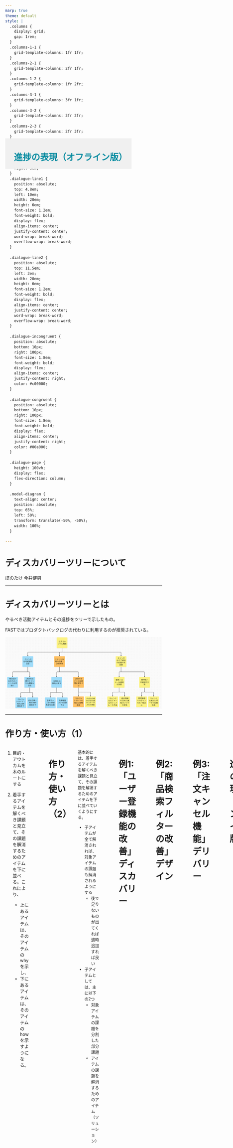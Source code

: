 ```yaml
---
marp: true
theme: default
style: |
  .columns {
    display: grid;
    gap: 1rem;
  }
  .columns-1-1 {
    grid-template-columns: 1fr 1fr;
  }
  .columns-2-1 {
    grid-template-columns: 2fr 1fr;
  }
  .columns-1-2 {
    grid-template-columns: 1fr 2fr;
  }
  .columns-3-1 {
    grid-template-columns: 3fr 1fr;
  } 
  .columns-3-2 {
    grid-template-columns: 3fr 2fr;
  }
  .columns-2-3 {
    grid-template-columns: 2fr 3fr;
  }
  .paper-reference {
    font-size: 0.8em;
    position: absolute; 
    bottom: 1em; 
    left: 4em; 
    right: 3em;
  }
  .dialogue-line1 {
    position: absolute;
    top: 4.8em;
    left: 10em;
    width: 20em;
    height: 6em;
    font-size: 1.2em;
    font-weight: bold;
    display: flex;
    align-items: center;
    justify-content: center;
    word-wrap: break-word;
    overflow-wrap: break-word;
  }

  .dialogue-line2 {
    position: absolute;
    top: 11.5em;
    left: 3em;
    width: 20em;
    height: 6em;
    font-size: 1.2em;
    font-weight: bold;
    display: flex;
    align-items: center;
    justify-content: center;
    word-wrap: break-word;
    overflow-wrap: break-word;
  }

  .dialogue-incongruent {
    position: absolute;
    bottom: 10px;
    right: 100px;
    font-size: 1.8em;
    font-weight: bold;
    display: flex;
    align-items: center;
    justify-content: right;
    color: #c00000;
  }

  .dialogue-congruent {
    position: absolute;
    bottom: 10px;
    right: 100px;
    font-size: 1.8em;
    font-weight: bold;
    display: flex;
    align-items: center;
    justify-content: right;
    color: #00a000;
  }

  .dialogue-page {
    height: 100vh;
    display: flex;
    flex-direction: column;
  }

  .model-diagram {
    text-align: center;
    position: absolute;
    top: 65%;
    left: 50%;
    transform: translate(-50%, -50%);
    width: 100%;
  }

---
```

# ディスカバリーツリーについて

ぼのたけ 今井健男

---
# ディスカバリーツリーとは

やるべき活動アイテムとその進捗をツリーで示したもの。

FASTではプロダクトバックログの代わりに利用するのが推奨されている。

<div style="text-align: center;">

![h:350](images/tree0.png)

</div>

---
# 作り方・使い方（1）

<div class="columns columns-1-1">

<div>

1. 目的・アウトカムを木のルートにする
2. 着手するアイテムを解くべき課題と見立て、その課題を解消するためのアイテムを下に並べる。これにより、

     - 上にあるアイテムは、そのアイテムのwhyを示し、
     - 下にあるアイテムは、そのアイテムのhowを示すようになる。

</div>

<div>

<div style="text-align: center; position: relative; top: -150px;">

![h:680](images/tree-items.png)


</div>

</div>

---

# 作り方・使い方（2）

<div class="columns columns-3-2">

<div style="font-size: 0.9em;">

基本的には、着手するアイテムを解くべき課題と見立て、その課題を解消するためのアイテムを下に並べていくようにする。

- 子アイテムが全て解消されれば、対象アイテムの課題も解消されるようにする
  - 後で足りないものが出てくれば適時追加すれば良い
- 子アイテムとしては、主に以下の2つ
  - 対象アイテムの課題を分割した部分課題
  - アイテムの課題を解消するためのアイテム（ソリューション）

</div>


<div style="text-align: center; position: relative; top: -150px;">

![h:680](images/tree-items.png)


</div>

</div>

---

# 例1: 「ユーザー登録機能の改善」ディスカバリー

<div style="text-align: center;">

![h:500](images/tree1_discovery.png)

</div>

---

# 例2: 「商品検索フィルターの改善」デザイン

<div style="text-align: center;">

![h:500](images/tree2_design.png)

</div>

---

# 例3: 「注文キャンセル機能」デリバリー

<div style="text-align: center;">

![h:500](images/tree3_delivery.png)

</div>

---

# 進捗の表現（オンライン版）

<div style="font-size: 0.8em; text-align: center;">

miroやMuralを利用する場合、付箋を色分けして進捗を表す。
（この例では、黄色：ToDo, オレンジ：WIP, 青：Done）
子が WIP の場合、親も WIP になる

</div>

<div style="text-align: center;">

![h:350](images/tree0.png)

</div>


---

<div style="position: absolute; top: 500px; background-color: #f0f0f0;">

# <span style="color:rgb(0, 139, 160);">　進捗の表現（オフライン版）　</span>

</div>

![bg](images/physical.png)

<div class="paper-reference">

YouTube ["Quick Discovery Tree Overview"](https://youtu.be/niIW3FsClVY?si=sfzVVnktrt5-25HB) より

</div>


---

# 進捗の表現（オフライン版）

![bg opacity:0.4](images/physical.png)

<div style="font-size: 1.2em; text-align: center;">

WIPは角にカギカッコを書き、Doneは対角線に斜線を引く

</div>

<div class="columns columns-1-1">

<div style="text-align: center;">

![w:450](images/wip.png)

</div>

<div style="text-align: center;">

![w:450](images/done.png)

</div>

</div>

